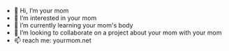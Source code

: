 - 👋 Hi, I’m your mom
- 👀 I’m interested in your mom
- 🌱 I’m currently learning your mom's body
- 💞️ I’m looking to collaborate on a project about your mom with your mom
- 📫 reach me: yourmom.net

<!---
Arabman79/Arabman79 is a ✨ special ✨ repository because its `README.md` (this file) appears on your GitHub profile.
You can click the Preview link to take a look at your changes.
--->

